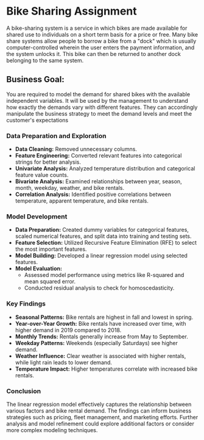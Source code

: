 # Bike Sharing Assignment
A bike-sharing system is a service in which bikes are made available for shared use to individuals on a short term basis for a price or free. Many bike share systems allow people to borrow a bike from a "dock" which is usually computer-controlled wherein the user enters the payment information, and the system unlocks it. This bike can then be returned to another dock belonging to the same system.
## Business Goal:
You are required to model the demand for shared bikes with the available independent variables. It will be used by the management to understand how exactly the demands vary with different features. They can accordingly manipulate the business strategy to meet the demand levels and meet the customer's expectations

### Data Preparation and Exploration
* **Data Cleaning:** Removed unnecessary columns.
* **Feature Engineering:** Converted relevant features into categorical strings for better analysis.
* **Univariate Analysis:** Analyzed temperature distribution and categorical feature value counts.
* **Bivariate Analysis:** Examined relationships between year, season, month, weekday, weather, and bike rentals.
* **Correlation Analysis:** Identified positive correlations between temperature, apparent temperature, and bike rentals.

### Model Development
* **Data Preparation:** Created dummy variables for categorical features, scaled numerical features, and split data into training and testing sets.
* **Feature Selection:** Utilized Recursive Feature Elimination (RFE) to select the most important features.
* **Model Building:** Developed a linear regression model using selected features.
* **Model Evaluation:**
    * Assessed model performance using metrics like R-squared and mean squared error.
    * Conducted residual analysis to check for homoscedasticity.

### Key Findings
* **Seasonal Patterns:** Bike rentals are highest in fall and lowest in spring.
* **Year-over-Year Growth:** Bike rentals have increased over time, with higher demand in 2019 compared to 2018.
* **Monthly Trends:** Rentals generally increase from May to September.
* **Weekday Patterns:** Weekends (especially Saturdays) see higher demand.
* **Weather Influence:** Clear weather is associated with higher rentals, while light rain leads to lower demand.
* **Temperature Impact:** Higher temperatures correlate with increased bike rentals.

### Conclusion
The linear regression model effectively captures the relationship between various factors and bike rental demand. The findings can inform business strategies such as pricing, fleet management, and marketing efforts. Further analysis and model refinement could explore additional factors or consider more complex modeling techniques.
